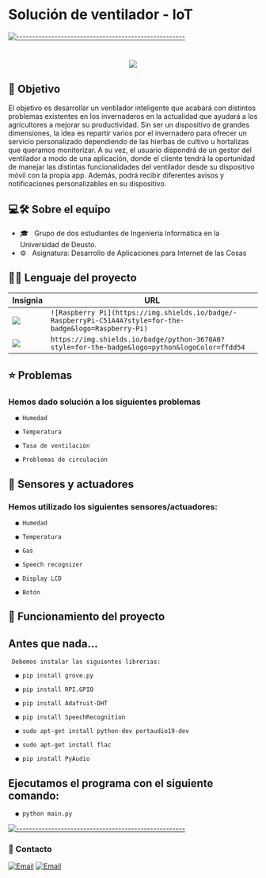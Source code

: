 # Solución de ventilador - IoT

   [![-----------------------------------------------------](https://raw.githubusercontent.com/andreasbm/readme/master/assets/lines/colored.png)](#table-of-contents)

<h1 align="center">
  <a href="https://git.io/typing-svg">
    <img src="https://readme-typing-svg.herokuapp.com/?lines=Bienvenido/a!+👋;&center=true&size=30">
  </a>
</h1>

<h2> 📖 Objetivo </h2>

El objetivo es desarrollar un ventilador inteligente que acabará con distintos
problemas existentes en los invernaderos en la actualidad que ayudará a los
agricultores a mejorar su productividad. Sin ser un dispositivo de grandes
dimensiones, la idea es repartir varios por el invernadero para ofrecer un servicio
personalizado dependiendo de las hierbas de cultivo u hortalizas que queramos
monitorizar. A su vez, el usuario dispondrá de un gestor del ventilador a modo de
una aplicación, donde el cliente tendrá la oportunidad de manejar las distintas
funcionalidades del ventilador desde su dispositivo móvil con la propia app. Además,
podrá recibir diferentes avisos y notificaciones personalizables en su dispositivo.



## 💻🛠 Sobre el equipo

- 🎓 &nbsp; Grupo de dos estudiantes de Ingenieria Informática en la Universidad de Deusto.
- ⚙️ &nbsp; Asignatura: Desarrollo de Aplicaciones para Internet de las Cosas


## 👩‍💻 Lenguaje del proyecto 

Insignia | URL
------------ | -------------
<img src="https://img.shields.io/badge/-RaspberryPi-C51A4A?style=for-the-badge&logo=Raspberry-Pi)" /> | `![Raspberry Pi](https://img.shields.io/badge/-RaspberryPi-C51A4A?style=for-the-badge&logo=Raspberry-Pi)`
<img src="https://img.shields.io/badge/python-3670A0?style=for-the-badge&logo=python&logoColor=ffdd54" /> | `https://img.shields.io/badge/python-3670A0?style=for-the-badge&logo=python&logoColor=ffdd54`

   
   
 ## ⭐️ Problemas
 
   <h3> Hemos dado solución a los siguientes problemas </h3>    
      
      ● Humedad                         
                              
      ● Temperatura
	
      ● Tasa de ventilación                         
                              
      ● Problemas de circulación
      
 ## 🤖 Sensores y actuadores
 
   <h3> Hemos utilizado los siguientes sensores/actuadores: </h3>    
      
      ● Humedad                         
                              
      ● Temperatura
	
      ● Gas                    
                              
      ● Speech recognizer
     
      ● Display LCD
      
      ● Botón

## 🚀 Funcionamiento del proyecto

<h2> Antes que nada... </h2>

     Debemos instalar las siguientes librerias: 
     
      ● pip install grove.py                      
                              
      ● pip install RPI.GPIO
	
      ● pip install Adafruit-DHT                    
                              
      ● pip install SpeechRecognition
      
      ● sudo apt-get install python-dev portaudio19-dev 
      
      ● sudo apt-get install flac
     
      ● pip install PyAudio
    
  <h2> Ejecutamos el programa con el siguiente comando: </h2>
  	
      ● python main.py
  
       
 [![-----------------------------------------------------](https://raw.githubusercontent.com/andreasbm/readme/master/assets/lines/colored.png)](#table-of-contents)

 
 <h3>💬 Contacto </h3>


<p align="center">

<a href="mailto:ermotors@gmail.com"><img alt="Email" src="https://img.shields.io/badge/Email-ikergallar@opendeusto.es-red?style=flat-square&logo=gmail"></a>
<a href="mailto:ermotors@gmail.com"><img alt="Email" src="https://img.shields.io/badge/Email-aitorgg@opendeusto.es-red?style=flat-square&logo=gmail"></a>

</p>
      
